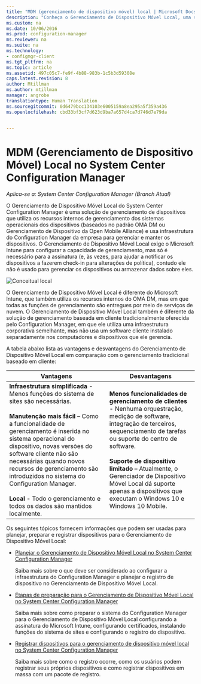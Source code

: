 ```yaml
---
title: "MDM (gerenciamento de dispositivo móvel) local | Microsoft Docs"
description: "Conheça o Gerenciamento de Dispositivo Móvel Local, uma solução de gerenciamento de dispositivos no System Center Configuration Manager."
ms.custom: na
ms.date: 10/06/2016
ms.prod: configuration-manager
ms.reviewer: na
ms.suite: na
ms.technology:
- configmgr-client
ms.tgt_pltfrm: na
ms.topic: article
ms.assetid: 497c05c7-fe9f-4b88-983b-1c5b3d59308e
caps.latest.revision: 8
author: Mtillman
ms.author: mtillman
manager: angrobe
translationtype: Human Translation
ms.sourcegitcommit: 0d6479bcc134103e6005159a8ea295a5f359a436
ms.openlocfilehash: cbd33bf3cf7d623d9ba7a657d4ca7d746d7e79da


---
```

# <a name="on-premises-mobile-device-management-mdm-in-system-center-configuration-manager"></a>MDM (Gerenciamento de Dispositivo Móvel) Local no System Center Configuration Manager

*Aplica-se a: System Center Configuration Manager (Branch Atual)*

O Gerenciamento de Dispositivo Móvel Local do System Center Configuration Manager é uma solução de gerenciamento de dispositivos que utiliza os recursos internos de gerenciamento dos sistemas operacionais dos dispositivos (baseados no padrão OMA DM ou Gerenciamento de Dispositivo da Open Mobile Alliance) e usa infraestrutura do Configuration Manager da empresa para gerenciar e manter os dispositivos. O Gerenciamento de Dispositivo Móvel Local exige o Microsoft Intune para configurar a capacidade de gerenciamento, mas só é necessário para a assinatura (e, às vezes, para ajudar a notificar os dispositivos a fazerem check-in para alterações de política), contudo ele não é usado para gerenciar os dispositivos ou armazenar dados sobre eles.  

 ![Conceitual local](media/On-premises-conceptual.png)  

 O Gerenciamento de Dispositivo Móvel Local é diferente do Microsoft Intune, que também utiliza os recursos internos do OMA DM, mas em que todas as funções de gerenciamento são entregues por meio de serviços de nuvem.  O Gerenciamento de Dispositivo Móvel Local também é diferente da solução de gerenciamento baseada em cliente tradicionalmente oferecida pelo Configuration Manager, em que ele utiliza uma infraestrutura corporativa semelhante, mas não usa um software cliente instalado separadamente nos computadores e dispositivos que ele gerencia.  

 A tabela abaixo lista as vantagens e desvantagens do Gerenciamento de Dispositivo Móvel Local em comparação com o gerenciamento tradicional baseado em cliente:  

|Vantagens|Desvantagens|  
|----------------|-------------------|  
|**Infraestrutura simplificada** - Menos funções do sistema de sites são necessárias.<br /><br /> **Manutenção mais fácil** – Como a funcionalidade de gerenciamento é inserida no sistema operacional do dispositivo, novas versões do software cliente não são necessárias quando novos recursos de gerenciamento são introduzidos no sistema do Configuration Manager.<br /><br /> **Local** - Todo o gerenciamento e todos os dados são mantidos localmente.|**Menos funcionalidades de gerenciamento de clientes** - Nenhuma orquestração, medição de software, integração de terceiros, sequenciamento de tarefas ou suporte do centro de software.<br /><br /> **Suporte de dispositivo limitado** – Atualmente, o Gerenciador de Dispositivo Móvel Local dá suporte apenas a dispositivos que executam o Windows 10 e Windows 10 Mobile.|  

 Os seguintes tópicos fornecem informações que podem ser usadas para planejar, preparar e registrar dispositivos para o Gerenciamento de Dispositivo Móvel Local:  

-   [Planejar o Gerenciamento de Dispositivo Móvel Local no System Center Configuration Manager](../plan-design/plan-on-premises-mdm.md)  

     Saiba mais sobre o que deve ser considerado ao configurar a infraestrutura do Configuration Manager e planejar o registro de dispositivo no Gerenciamento de Dispositivo Móvel Local.  

-   [Etapas de preparação para o Gerenciamento de Dispositivo Móvel Local no System Center Configuration Manager](../get-started/preparation-steps-for-on-premises-mdm.md)  

     Saiba mais sobre como preparar o sistema do Configuration Manager para o Gerenciamento de Dispositivo Móvel Local configurando a assinatura do Microsoft Intune, configurando certificados, instalando funções do sistema de sites e configurando o registro do dispositivo.  

-   [Registrar dispositivos para o gerenciamento de dispositivo móvel local no System Center Configuration Manager](../deploy-use/enroll-devices-on-premises-mdm.md)  

     Saiba mais sobre como o registro ocorre, como os usuários podem registrar seus próprios dispositivos e como registrar dispositivos em massa com um pacote de registro.  



<!--HONumber=Dec16_HO3-->


